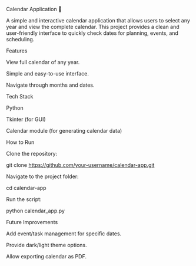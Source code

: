 
Calendar Application 📅

A simple and interactive calendar application that allows users to select any year and view the complete calendar. This project provides a clean and user-friendly interface to quickly check dates for planning, events, and scheduling.

Features

View full calendar of any year.

Simple and easy-to-use interface.

Navigate through months and dates.

Tech Stack

Python

Tkinter (for GUI)

Calendar module (for generating calendar data)

How to Run

Clone the repository:

git clone https://github.com/your-username/calendar-app.git


Navigate to the project folder:

cd calendar-app


Run the script:

python calendar_app.py

Future Improvements

Add event/task management for specific dates.

Provide dark/light theme options.

Allow exporting calendar as PDF.
